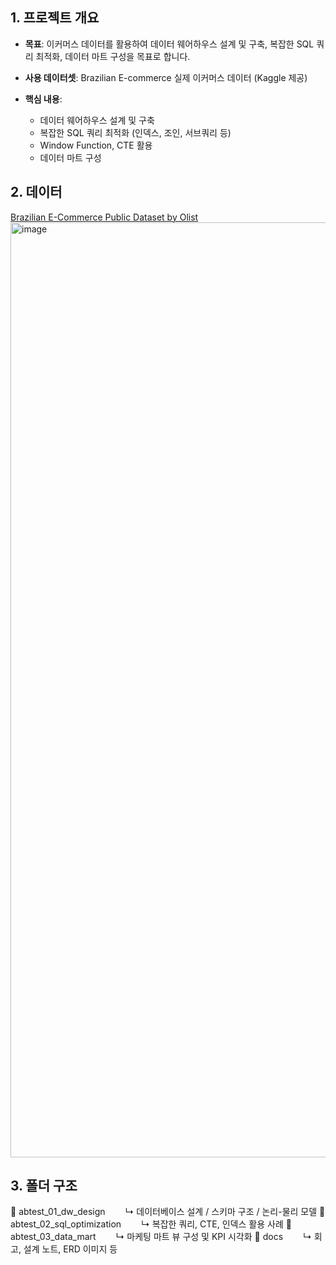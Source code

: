 ## 1. 프로젝트 개요
- **목표**: 이커머스 데이터를 활용하여 데이터 웨어하우스 설계 및 구축, 복잡한 SQL 쿼리 최적화, 데이터 마트 구성을 목표로 합니다.
- **사용 데이터셋**: Brazilian E-commerce 실제 이커머스 데이터 (Kaggle 제공)

- **핵심 내용**:
    - 데이터 웨어하우스 설계 및 구축
    - 복잡한 SQL 쿼리 최적화 (인덱스, 조인, 서브쿼리 등)
    - Window Function, CTE 활용
    - 데이터 마트 구성

## 2. 데이터
 [Brazilian E-Commerce Public Dataset by Olist](https://www.kaggle.com/datasets/olistbr/brazilian-ecommerce/data)
<img width="2486" height="1496" alt="image" src="https://github.com/user-attachments/assets/67126f74-d9bb-415e-afb6-958e4457691a" />

## 3. 폴더 구조
📁 abtest_01_dw_design
  ↳ 데이터베이스 설계 / 스키마 구조 / 논리-물리 모델
📁 abtest_02_sql_optimization
  ↳ 복잡한 쿼리, CTE, 인덱스 활용 사례
📁 abtest_03_data_mart
  ↳ 마케팅 마트 뷰 구성 및 KPI 시각화
📁 docs
  ↳ 회고, 설계 노트, ERD 이미지 등

  
